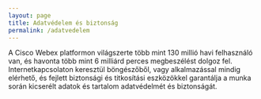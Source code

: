 ```yaml
---
layout: page
title: Adatvédelem és biztonság
permalink: /adatvedelem
---
```


A Cisco Webex platformon világszerte több mint 130 millió havi felhasználó van, és havonta több mint 6 milliárd perces megbeszélést dolgoz fel. Internetkapcsolaton keresztül böngészőből, vagy alkalmazással mindig elérhető, és fejlett biztonsági és titkosítási eszközökkel garantálja a munka során kicserélt adatok és tartalom adatvédelmét és biztonságát.
